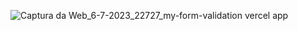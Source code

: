 ![Captura da Web_6-7-2023_22727_my-form-validation vercel app](https://github.com/Lucasdias067/myFormValidation/assets/101364762/1e6ff525-354c-406d-aa94-9ae2a029d47b)
